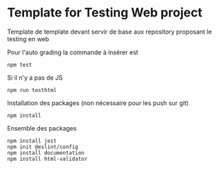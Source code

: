 # Template for Testing Web project

Template de template devant servir de base aux repository proposant le testing en web

Pour l'auto grading la commande à insérer est 
```
npm test
```
Si il n'y a pas de JS
```
npm run testhtml
```

Installation des packages (non nécessaire pour les push sur git)
```
npm install
```

Ensemble des packages
```
npm install jest
npm init @eslint/config
npm install documentation
npm install html-validator
```